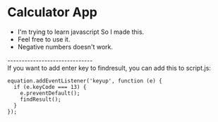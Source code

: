 # Calculator App
<ul>
  <li>I'm trying to learn javascript So I made this.</li>
  <li>Feel free to use it.</li>
  <li>Negative numbers doesn't work.</li>
</ul>
------------------------------
<br/>
If you want to add enter key to findresult, you can add this to script.js:
<br/>
<code>
equation.addEventListener('keyup', function (e) {
  if (e.keyCode === 13) {
    e.preventDefault();
    findResult();
  }
});
</code>
